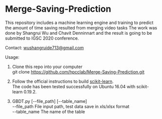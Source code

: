 # Merge-Saving-Prediction
This repository includes a machine learning engine and training to predict the amount of time saving resulted from merging video tasks
The work was done by Shangrui Wu and Chavit Denninnart and the result is going to be submitted to IGSC 2020 conference.

Contact: wushangruide713@gmail.com

Usage:
1. Clone this repo into your computer  
    git clone https://github.com/hpcclab/Merge-Saving-Prediction.git

2. Follow the official instructions to build [scikit-learn](https://scikit-learn.org/stable/install.html).  
The code has been tested successfully on Ubuntu 16.04 with scikit-learn 0.19.2.

3. GBDT.py [--file_path] [--table_name]  
    --file_path         File input path, test data save in xls/xlsx format  
    --table_name        The name of the table
